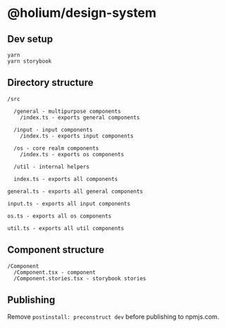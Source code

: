 # @holium/design-system

## Dev setup

```
yarn
yarn storybook
```

## Directory structure

```
/src

  /general - multipurpose components
    /index.ts - exports general components

  /input - input components
    /index.ts - exports input components

  /os - core realm components
    /index.ts - exports os components

  /util - internal helpers

  index.ts - exports all components

general.ts - exports all general components

input.ts - exports all input components

os.ts - exports all os components

util.ts - exports all util components
```

## Component structure

```
/Component
  /Component.tsx - component
  /Component.stories.tsx - storybook stories
```

## Publishing

Remove `postinstall: preconstruct dev` before publishing to npmjs.com.
